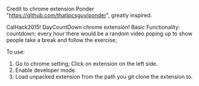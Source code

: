 Credit to chrome extension Ponder "https://github.com/thatjpcsguy/ponder", greatly inspired.

CalHack2015! DayCountDown chrome extension!
Basic Functionality:
countdown;
every hour there would be a random video poping up to show people take a break and follow the exercise;

To use: 
1. Go to chrome setting; Click on extension on the left side.
2. Enable developer mode.
3. Load unpacked extension from the path you git clone the extension to.